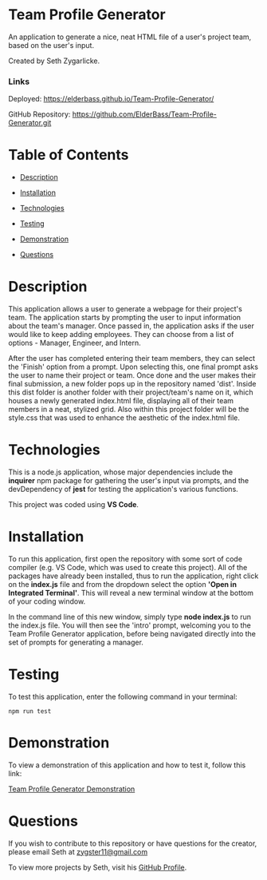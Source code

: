 # Team Profile Generator

An application to generate a nice, neat HTML file of a user's project team, based on the user's input.

Created by Seth Zygarlicke.

### __Links__

Deployed: https://elderbass.github.io/Team-Profile-Generator/

GitHub Repository: https://github.com/ElderBass/Team-Profile-Generator.git

# Table of Contents

* [Description](#description)

* [Installation](#installation)

* [Technologies](#technologies)

* [Testing](#testing)

* [Demonstration](#demonstration)
    
* [Questions](#questions)


# Description

This application allows a user to generate a webpage for their project's team. The application starts by prompting the user to input information about the team's manager. Once passed in, the application asks if the user would like to keep adding employees. They can choose from a list of options - Manager, Engineer, and Intern. 

After the user has completed entering their team members, they can select the 'Finish' option from a prompt. Upon selecting this, one final prompt asks the user to name their project or team. Once done and the user makes their final submission, a new folder pops up in the repository named 'dist'. Inside this dist folder is another folder with their project/team's name on it, which houses a newly generated index.html file, displaying all of their team members in a neat, stylized grid. Also within this project folder will be the style.css that was used to enhance the aesthetic of the index.html file. 

# Technologies

This is a node.js application, whose major dependencies include the __inquirer__ npm package for gathering the user's input via prompts, and the devDependency of __jest__ for testing the application's various functions.  

This project was coded using __VS Code__.

# Installation 

To run this application, first open the repository with some sort of code compiler (e.g. VS Code, which was used to create this project). All of the packages have already been installed, thus to run the application, right click on the __index.js__ file and from the dropdown select the option __'Open in Integrated Terminal'__. This will reveal a new terminal window at the bottom of your coding window. 

In the command line of this new window, simply type __node index.js__ to run the index.js file. You will then see the 'intro' prompt, welcoming you to the Team Profile Generator application, before being navigated directly into the set of prompts for generating a manager. 

# Testing

To test this application, enter the following command in your terminal:

```
npm run test
```

# Demonstration

To view a demonstration of this application and how to test it, follow this link:

[Team Profile Generator Demonstration](https://drive.google.com/file/d/1yVEBsY_OqGlqgzaX50RhWLNsjBpzxZEP/view)

# Questions

If you wish to contribute to this repository or have questions for the creator, please email Seth at [zygster11@gmail.com](mailto:zygster11@gmail.com)

To view more projects by Seth, visit his [GitHub Profile](https://github.com/ElderBass).